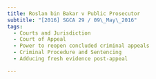 ```yaml
---
title: Roslan bin Bakar v Public Prosecutor 
subtitle: "[2016] SGCA 29 / 09\_May\_2016"
tags:
  - Courts and Jurisdiction
  - Court of Appeal
  - Power to reopen concluded criminal appeals
  - Criminal Procedure and Sentencing
  - Adducing fresh evidence post-appeal

---
```


